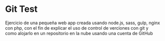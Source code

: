 # Git Test

Ejercicio de una pequeña web app creada usando node.js, sass, gulp, nginx con php, con el fin de explicar el uso de control de verciones con git y como alojarlo en un repositorio en la nube usando una cuenta de GitHub
